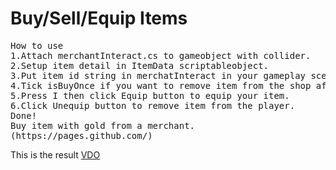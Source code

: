 # Buy/Sell/Equip Items
<pre>
How to use
1.Attach merchantInteract.cs to gameobject with collider.
2.Setup item detail in ItemData scriptableobject.
3.Put item id string in merchatInteract in your gameplay scene.
4.Tick isBuyOnce if you want to remove item from the shop after you bought the item.Cancel changes
5.Press I then click Equip button to equip your item.
6.Click Unequip button to remove item from the player.
Done!
Buy item with gold from a merchant.
(https://pages.github.com/)
</pre>
This is the result [VDO](https://youtu.be/NtrKw4dKW_E)
